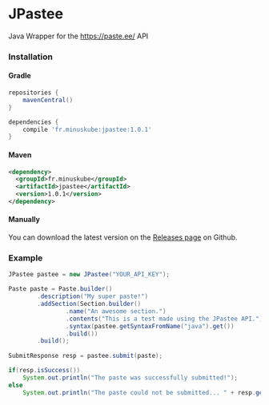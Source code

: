 # JPastee
Java Wrapper for the https://paste.ee/ API

### Installation

#### Gradle
```groovy
repositories {
    mavenCentral()
}

dependencies {
    compile 'fr.minuskube:jpastee:1.0.1'
}
```

#### Maven
```xml
<dependency>
  <groupId>fr.minuskube</groupId>
  <artifactId>jpastee</artifactId>
  <version>1.0.1</version>
</dependency>
```

#### Manually
You can download the latest version on the [Releases page](https://github.com/MinusKube/JPastee/releases) on Github.

### Example
```java
JPastee pastee = new JPastee("YOUR_API_KEY");

Paste paste = Paste.builder()
        .description("My super paste!")
        .addSection(Section.builder()
                .name("An awesome section.")
                .contents("This is a test made using the JPastee API.")
                .syntax(pastee.getSyntaxFromName("java").get())
                .build())
        .build();
        
SubmitResponse resp = pastee.submit(paste);

if(resp.isSuccess())
    System.out.println("The paste was successfully submitted!");
else
    System.out.println("The paste could not be submitted... " + resp.getErrorString());
```
